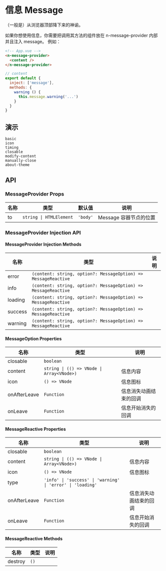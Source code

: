 # 信息 Message

（一般是）从浏览器顶部降下来的神谕。

<n-space vertical>
<n-alert title="使用前提" type="warning">
  如果你想使用信息，你需要把调用其方法的组件放在 <n-text code>n-message-provider</n-text> 内部并且注入 <n-text code>message</n-text>。
</n-alert>
例如：

```html
<!-- App.vue -->
<n-message-provider>
  <content />
</n-message-provider>
```

```js
// content
export default {
  inject: ['message'],
  methods: {
    warning () {
      this.message.warning('...')
    }
  }
}
```

</n-space>

## 演示

```demo
basic
icon
timing
closable
modify-content
manually-close
about-theme
```

## API

### MessageProvider Props

| 名称 | 类型                    | 默认值   | 说明                   |
| ---- | ----------------------- | -------- | ---------------------- |
| to   | `string \| HTMLElement` | `'body'` | Message 容器节点的位置 |

### MessageProvider Injection API

#### MessageProvider Injection Methods

| 名称 | 类型 | 说明 |
| --- | --- | --- |
| error | `(content: string, option?: MessageOption) => MessageReactive` |  |
| info | `(content: string, option?: MessageOption) => MessageReactive` |  |
| loading | `(content: string, option?: MessageOption) => MessageReactive` |  |
| success | `(content: string, option?: MessageOption) => MessageReactive` |  |
| warning | `(content: string, option?: MessageOption) => MessageReactive` |  |

#### MessageOption Properties

| 名称 | 类型 | 说明 |
| --- | --- | --- |
| closable | `boolean` |  |
| content | `string \| (() => VNode \| Array<VNode>)` | 信息内容 |
| icon | `() => VNode` | 信息图标 |
| onAfterLeave | `Function` | 信息消失动画结束的回调 |
| onLeave | `Function` | 信息开始消失的回调 |

#### MessageReactive Properties

| 名称 | 类型 | 说明 |
| --- | --- | --- |
| closable | `boolean` |  |
| content | `string \| (() => VNode \| Array<VNode>)` | 信息内容 |
| icon | `() => VNode` | 信息图标 |
| type | `'info' \| 'success' \| 'warning' \| 'error' \| 'loading'` |  |
| onAfterLeave | `Function` | 信息消失动画结束的回调 |
| onLeave | `Function` | 信息开始消失的回调 |

#### MessageReactive Methods

| 名称    | 类型 | 说明 |
| ------- | ---- | ---- |
| destroy | `()` |      |
